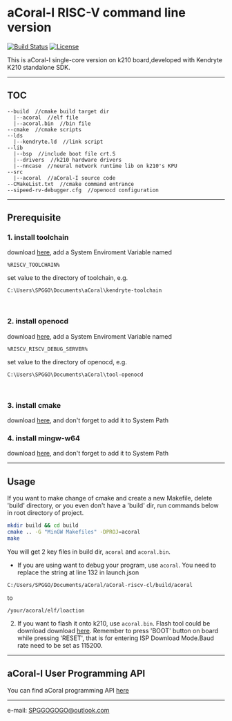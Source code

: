 # aCoral-I RISC-V command line version

[![Build Status](https://travis-ci.org/kendryte/kendryte-standalone-sdk.svg)](https://travis-ci.org/kendryte/kendryte-standalone-sdk)
[![License](https://img.shields.io/badge/License-Apache%202.0-blue.svg)](https://opensource.org/licenses/Apache-2.0)

This is aCoral-I single-core version on k210 board,developed with Kendryte K210 standalone SDK.

---
## TOC
```
--build  //cmake build target dir
  |--acoral  //elf file
  |--acoral.bin  //bin file
--cmake  //cmake scripts
--lds
  |--kendryte.ld  //link script
--lib
  |--bsp  //include boot file crt.S
  |--drivers  //k210 hardware drivers
  |--nncase  //neural network runtime lib on k210's KPU
--src
  |--acoral  //aCoral-I source code
--CMakeList.txt  //cmake command entrance
--sipeed-rv-debugger.cfg  //openocd configuration
```

---
## Prerequisite
### 1. install toolchain
download [here](https://github.com/kendryte/kendryte-gnu-toolchain/releases/tag/v8.2.0-20190213), add a System Enviroment Variable named
```
%RISCV_TOOLCHAIN%
```
set value to the directory of toolchain, e.g.
``` 
C:\Users\SPGGO\Documents\aCoral\kendryte-toolchain
```
<br/>

### 2. install openocd
download [here](https://github.com/kendryte/openocd-kendryte/releases/tag/v0.2.3), add a System Enviroment Variable named
```
%RISCV_RISCV_DEBUG_SERVER%
```
set value to the directory of openocd, e.g.
``` 
C:\Users\SPGGO\Documents\aCoral\tool-openocd
```
<br/>


### 3. install cmake
download [here](https://cmake.org/download/), and don't forget to add it to System Path
<br/>


### 4. install mingw-w64
download [here](https://www.mingw-w64.org/downloads/), and don't forget to add it to System Path

---
## Usage

If you want to make change of cmake and create a new Makefile, delete 'build' directory, or you even don't have a 'build' dir,  run commands below in root directory of project.

```bash
mkdir build && cd build
cmake .. -G "MinGW Makefiles" -DPROJ=acoral
make
```

You will get 2 key files in build dir, `acoral` and `acoral.bin`.

* If you are using want to debug your program, use `acoral`. You need to replace the string at line 132 in launch.json
```
C:/Users/SPGGO/Documents/aCoral/aCoral-riscv-cl/build/acoral
``` 
to
```
/your/acoral/elf/loaction
```
2. If you want to flash it onto k210, use `acoral.bin`. Flash tool could be download download [here](https://github.com/sipeed/kflash_gui/releases). Remember to press 'BOOT' button on board while pressing 'RESET', that is for entering ISP Download Mode.Baud rate need to be set as 115200.

---
## aCoral-I User Programming API
You can find aCoral programming API [here](API.md)

---
e-mail: SPGGOGOGO@outlook.com
